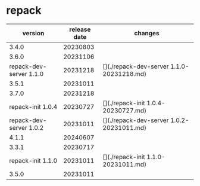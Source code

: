 # repack

|         version         | release date |                  changes                  |
|-------------------------|--------------|-------------------------------------------|
| 3.4.0                   | 20230803     | [](./3.4.0-20230803.md)                   |
| 3.6.0                   | 20231106     | [](./3.6.0-20231106.md)                   |
| repack-dev-server 1.1.0 | 20231218     | [](./repack-dev-server 1.1.0-20231218.md) |
| 3.5.1                   | 20231011     | [](./3.5.1-20231011.md)                   |
| 3.7.0                   | 20231218     | [](./3.7.0-20231218.md)                   |
| repack-init 1.0.4       | 20230727     | [](./repack-init 1.0.4-20230727.md)       |
| repack-dev-server 1.0.2 | 20231011     | [](./repack-dev-server 1.0.2-20231011.md) |
| 4.1.1                   | 20240607     | [](./4.1.1-20240607.md)                   |
| 3.3.1                   | 20230717     | [](./3.3.1-20230717.md)                   |
| repack-init 1.1.0       | 20231011     | [](./repack-init 1.1.0-20231011.md)       |
| 3.5.0                   | 20231011     | [](./3.5.0-20231011.md)                   |

